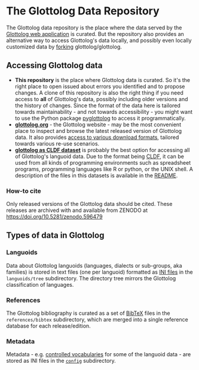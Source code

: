 # The Glottolog Data Repository

The Glottolog data repository is the place where the data served by the
[Glottolog web application](https://glottolog.org) is curated. But the repository
also provides an alternative way to access Glottolog's data locally, and possibly
even locally customized data by [forking](https://help.github.com/articles/fork-a-repo/) glottolog/glottolog.



## Accessing Glottolog data

- **This repository** is the place where Glottolog data is curated. So it's the right place to open issued about errors you identified
  and to propose changes. A clone of this repository is also the right thing if you need access to **all** of Glottolog's data,
  possibly including older versions and the history of changes. Since the format of the data here is tailored towards maintainability - and
  not towards accessibility - you might want to use the Python package [pyglottolog](https://github.com/glottolog/pyglottolog) to access
  it programmatically.
- [**glottolog.org**](https://glottolog.org) - the Glottolog website - may be the most convenient place to inspect and browse the latest released
  version of Glottolog data. It also provides [access to various download formats](https://glottolog.org/meta/downloads), tailored towards
  various re-use scenarios.
- [**glottolog as CLDF dataset**](https://doi.org/10.5281/zenodo.3260727) is probably the best option for accessing all of Glottolog's
  languoid data. Due to the format being [CLDF](https://cldf.clld.org), it can be used from all kinds of programming environments such
  as spreadsheet programs, programming languages like R or python, or the UNIX shell. A description of the files in this datasets is
  available in the [README](https://github.com/glottolog/glottolog-cldf/blob/master/cldf/README.md).


### How-to cite

Only released versions of the Glottolog data should be cited. These releases are
archived with and available from ZENODO at
https://doi.org/10.5281/zenodo.596479


## Types of data in Glottolog


### Languoids

Data about Glottolog languoids (languages, dialects or sub-groups, aka families) is stored in text files (one per languoid)
formatted as [INI files](https://en.wikipedia.org/wiki/INI_file)
in the `languoids/tree` subdirectory.
The directory tree mirrors the Glottolog classification of languages.


### References

The Glottolog bibliography is curated as a set of [BibTeX](https://en.wikipedia.org/wiki/BibTeX) files in the `references/bibtex` subdirectory, which are merged
into a single reference database for each release/edition.


### Metadata

Metadata - e.g. [controlled vocabularies](https://en.wikipedia.org/wiki/Controlled_vocabulary) for some of the languoid data - are stored as
INI files in the [`config`](config/) subdirectory.
